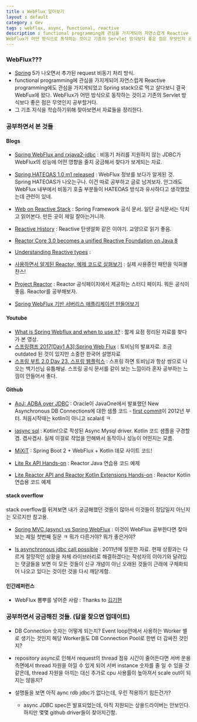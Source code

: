 ```yaml
---
title : WebFlux 알아보기
layout : default
category : dev
tags : webflux, async, functional, reactive
description : functional programming에 관심을 가지게되어 자연스럽게 Reactive programming에도 관심을 가지게되었고 서버개발자로써 결국 Webflux에 왔다.
WebFlux가 어떤 방식으로 동작하는 것이고 기존의 Servlet 방식보다 좋은 점은 무엇인지 공부할거다.
---
```


### WebFlux???
- [Spring](spring.io) 5가 나오면서 추가된 request 비동기 처리 방식.
- functional programming에 관심을 가지게되어 자연스럽게 Reactive programming에도 관심을 가지게되었고 Spring stack으로 먹고 살다보니 결국 WebFux에 왔다.
WebFlux가 어떤 방식으로 동작하는 것이고 기존의 Servlet 방식보다 좋은 점은 무엇인지 공부할거다.
- 그 기초 지식을 학습하기위해 찾아보면서 자료들을 정리한다.

### 공부하면서 본 것들

#### Blogs
- [Spring WebFlux and rxjava2-jdbc](https://medium.com/netifi/spring-webflux-and-rxjava2-jdbc-83a94e71ba04) : 비동기 처리를 지원하지 않는 JDBC가 WebFlux의 성능에 어떤 영향을 줄지 궁금해서 찾다가 보게되는 자료.

- [Spring HATEOAS 1.0 m1 released](https://spring.io/blog/2019/03/05/spring-hateoas-1-0-m1-released) : WebFlux 정보를 보다가 알게된 것. Spring HATEOAS가 나오는구나. 이건 따로 공부하고 글로 남겨보자. 안그래도 WebFlux 내부에서 비동기 호출 부분들이 HATEOAS 방식과 유사하다고 생각했었는데 관련이 있네.

- [Web on Reactive Stack](https://docs.spring.io/spring/docs/5.0.0.BUILD-SNAPSHOT/spring-framework-reference/web-reactive.html) : Spring Framework 공식 문서. 일단 공식문서는 닥치고 읽어본다. 만든 곳이 제일 잘아는거니까.

- [Reactive History](https://ahea.wordpress.com/2017/02/03/reactive-history/) : Reactive 탄생설화 같은 이야기. 교양으로 읽기 좋음.

- [Reactor Core 3.0 becomes a unified Reactive Foundation on Java 8](https://spring.io/blog/2016/03/11/reactor-core-3-0-becomes-a-unified-reactive-foundation-on-java-8)

- [Understanding Reactive types](https://spring.io/blog/2016/04/19/understanding-reactive-types) : 

- [사용하면서 알게된 Reactor, 예제 코드로 살펴보기](http://tech.kakao.com/2018/05/29/reactor-programming/?fbclid=IwAR3CkPJwATnTJeM0NIlu02D-WaJtJHmWqhfxaW0gK6fd9_pGCNaIt5wGFNg) : 실제 사용중인 패턴을 익혀볼 찬스!

- [Project Reactor](https://projectreactor.io/learn) : Reactor 공식페이지에서 제공하는 스터디 페이지. 뭐든 공식이 좋음. Reactor를 공부해보자.

- [Spring WebFlux 기반 서버리스 애플리케이션 만들어보기](https://github.com/arawn/building-serverless-application-with-spring-webflux/blob/master/README.md)

#### Youtube
- [What is Spring Webflux and when to use it?](https://www.youtube.com/watch?v=M3jNn3HMeWg) : 짧게 요점 정리된 자료를 찾다가 본 영상.
- [스프링캠프 2017[Day1 A3]:Spring Web Flux](https://www.youtube.com/watch?v=2E_1yb8iLKk) : 토비님의 발표자료. 조금 outdated 된 것이 있지만 소중한 한국어 설명자료
- [스프링 부트 2.0 Day 23. 스프링 웹플럭스](https://www.youtube.com/watch?v=j6SFTTxGCK4&index=23&list=PLfI752FpVCS8tDT1QEYwcXmkKDz-_6nm3) : 스프링 하면 토비님과 항상 쌍으로 나오는 백기선님 유툽채널. 스프링 공식 문서를 같이 보는 느낌이라 혼자 공부하는 느낌이 안들어서 좋다.

#### Github
- [AoJ: ADBA over JDBC](https://github.com/oracle/oracle-db-examples/tree/master/java/AoJ) : Oracle이 JavaOne에서 발표했던 New Asynchronous DB Connections에 대한 샘플 코드 - [first commit](https://github.com/jasync-sql/jasync-sql/commit/1285964117aac6618bf0a2064cdcb5a60068a136)이 2012년 부터. 처음시작때는 kotlin이 아니고 scala네 ㅋ

- [jasync sql](https://github.com/jasync-sql/jasync-sql) : Kotlin!으로 작성된 Async Mysql driver. Kotlin 코드 샘플을 구경할겸. 겸사겸사. 실제 이걸로 작업을 안해봐서 동작이나 성능이 어떤지는 모름.

- [MiXiT](https://github.com/mixitconf/mixit?fbclid=IwAR2h4Jf0gigt7xhBlJCgt_MYgt0XUtBiCjX8E25kFuJ9Ah3kyxeZjA8uIWY) : Spring Boot 2 + WebFlux + Kotlin 데모 사이트 코드!

- [Lite Rx API Hands-on](https://github.com/reactor/lite-rx-api-hands-on) : Reactor Java 연습용 코드 예제

- [Lite Reactor API and Reactor Kotlin Extensions Hands-on](https://github.com/eddumelendez/reactor-kotlin-workshop) : Reactor Kotlin 연습용 코드 예제

#### stack overflow 
stack overflow를 뒤져보면 내가 궁금해했던 것들이 많아서 이것들이 정답일지 아닌지는 모르지만 참고용.
- [Spring MVC (async) vs Spring WebFlux](https://stackoverflow.com/questions/46606246/spring-mvc-async-vs-spring-webflux) : 이것이 WebFlux 공부한다면 찾아보는 제일 첫번째 질문 ㅋ 뭐가 다른거야? 뭐가 좋은거야?

- [Is asynchronous jdbc call possible](https://stackoverflow.com/questions/4087696/is-asynchronous-jdbc-call-possible) : 2011년에 질문한 자료. 현재 상황과는 다르게 절망적인 상황을 자체 라이브러리로 해결하겠다는 작성자의 이야기와 달려있는 댓글들을 보면 이 모든 것들이 신규 개념이 아닌 오래된 것들이 근래에 구체화되어 나오고 있다는 것이란 것을 다시 깨닫게함.

#### 인간레퍼런스
- WebFlux 뽐뿌를 넣어준 사람 : Thanks to [김기현](https://www.facebook.com/enki.heart.kim)


### 공부하면서 궁금해진 것들. (답을 찾으면 업데이트)
- DB Connection 숫자는 어떻게 되는지? Event loop안에서 사용하는 Worker 별로 생기는 것인지 해당 Worker들도 DB Connection Pool로 한번 더 감싸진 것인지?

- repository async로 인해서 request의 thread 점유 시간이 줄어든다면 서버 운용 측면에서 thread 자원을 아낄 수 있게 되어 서버 instance 숫자를 줄 일 수 있을 것 같은데, thread 자원을 아끼는 대신 추가로 cpu 사용률이 높아져서 scale out이 되지는 않을지?

- 설명들을 보면 아직 aync rdb jdbc가 없다는데, 우린 적용하기 힘든건가?
    - async JDBC spec은 발표되었는데, 아직 지원되는 상용드라이버는 안보인다. 하지만 몇몇 github driver들이 찾아지긴함.
